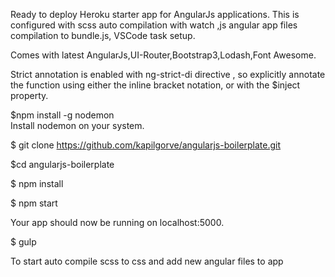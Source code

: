 Ready to deploy Heroku starter app for AngularJs applications.
This is configured with scss auto compilation with watch ,js angular app files compilation to bundle.js,
VSCode task setup.

Comes with latest AngularJs,UI-Router,Bootstrap3,Lodash,Font Awesome.

Strict annotation is enabled with ng-strict-di directive , so  explicitly annotate the function using either the inline bracket notation, or with the $inject property.



$npm install -g nodemon   
Install nodemon on your system.

$ git clone https://github.com/kapilgorve/angularjs-boilerplate.git

$cd angularjs-boilerplate

$ npm install

$ npm start

Your app should now be running on localhost:5000.


$ gulp

To start auto compile scss to css and add new angular files to app